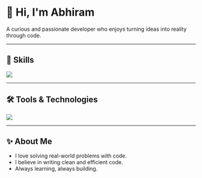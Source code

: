 # 👋 Hi, I'm Abhiram

A curious and passionate developer who enjoys turning ideas into reality through code.

---

## 🧠 Skills

<p align="left">
  <img src="https://skillicons.dev/icons?i=python,c,cpp,html,css,js,java,sql,bash" />
</p>

---

## 🛠 Tools & Technologies

<p align="left">
  <img src="https://skillicons.dev/icons?i=git,github,linux,vscode,postman" />
</p>

---

## ✨ About Me

- I love solving real-world problems with code.  
- I believe in writing clean and efficient code.  
- Always learning, always building.
